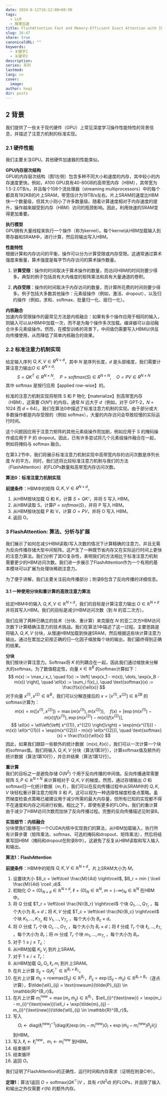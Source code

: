 ```yaml
---
date: 2024-8-11T16:12:08+08:00
tags:
  - LLM
  - 推理加速
title: FlashAttention Fast and Memory-Efficient Exact Attention with IO-Awareness
slug: 16:47
share: true
canonicalURL: ""
keywords:
  - 关键字1
  - 关键字2
description: 
series: 系列
lastmod: 
lang: cn
cover:
  image: 
author: heqi
dir: posts
---
```



## 2 背景  
我们提供了一些关于现代硬件（GPU）上常见深度学习操作性能特性的背景信息，并描述了注意力机制的标准实现。

### 2.1 硬件性能  
我们主要关注GPU。其他硬件加速器的性能类似。

**GPU内存层次结构**  
GPU的内存层次结构（图1左侧）包含多种不同大小和速度的内存，其中较小的内存速度更快。例如，A100 GPU具有40-80GB的高带宽内存（HBM），其带宽为1.5-2.0TB/s，并且每个108个流处理器（streaming multiprocessors）中的每个都具有192KB的片上SRAM，带宽估计为19TB/s左右。片上SRAM的速度比HBM快一个数量级，但其大小则小了许多数量级。随着计算速度相对于内存速度的提升，操作越来越受到内存（HBM）访问的瓶颈影响。因此，利用快速的SRAM变得更加重要。

**执行模型**  
GPU拥有大量线程来执行一个操作（称为kernel）。每个kernel从HBM加载输入到寄存器和SRAM中，进行计算，然后将输出写入HBM。

**性能特性**  
根据计算和内存访问的平衡，操作可以分为计算受限或内存受限。这通常通过算术强度来衡量，算术强度是每字节内存访问的算术操作数量。

1. **计算受限**：操作的时间取决于算术操作的数量，而访问HBM的时间则要少得多。典型的例子包括具有大内维度的矩阵乘法和具有大量通道的卷积。
  
2. **内存受限**：操作的时间取决于内存访问的数量，而计算所花费的时间则要少得多。例子包括大多数其他操作：元素级操作（例如，激活、dropout），以及归约操作（例如，求和、softmax、批量归一化、层归一化）。

**内核融合**  
加速内存受限操作的最常见方法是内核融合：如果有多个操作应用于相同的输入，则输入可以从HBM中加载一次，而不是为每个操作多次加载。编译器可以自动融合许多元素级操作。然而，在模型训练的背景下，中间值仍需要写入HBM以供反向传播使用，从而降低了简单内核融合的效果。

### 2.2 标准注意力机制实现

给定输入序列 $Q, K, V ∈ R^{N\times d}$，其中 𝑁 是序列长度，𝑑 是头部维度，我们需要计算注意力输出$O ∈ R^{N\times d}$:
$$
S =QK^T\in R^{N\times N},\quad P=softmax(S)\in R^{N\times N},\quad O=PV\in R^{N\times N}
$$
其中 softmax 是按行应用【applied row-wise】的。

标准的注意力机制实现将矩阵 S 和 P 物化【materialize】到高带宽内存（HBM），这需要 𝑂(𝑁²) 的内存。通常 𝑁 远大于 𝑑（例如，对于 GPT-2，𝑁 = 1024 而 𝑑 = 64）。我们在算法0中描述了标准注意力机制的实现。由于部分或大多数操作都是内存受限的（例如 softmax），大量的内存访问会导致较慢的实际运行时间。

这个问题因应用于注意力矩阵的其他元素级操作而加剧，例如应用于 S 的掩码操作或应用于 P 的 dropout。因此，已有许多尝试将几个元素级操作融合在一起，例如将掩码与 softmax 融合。

在第3.2节中，我们将展示标准注意力机制实现中高带宽内存的访问次数是序列长度 𝑁 的平方。同时，我们还将比较标准注意力机制与我们的方法（FlashAttention）的FLOPs数量和高带宽内存访问次数。

**算法0：标准注意力机制实现**

**前提条件**：HBM中的矩阵  $Q, K, V ∈ R^{N\times d}$。

1. 从HBM按块加载 Q 和 K，计算 $S = QKᵀ$，并将 S 写入 HBM。
2. 从HBM读取 S，计算$P = softmax(S)$，并将 P 写入 HBM。
3. 从HBM按块加载 P 和 V，计算 $O = PV$，并将 O 写入 HBM。
4. 返回 O。


### 3 FlashAttention: 算法、分析与扩展

我们展示了如何在减少HBM读取/写入次数的情况下计算精确的注意力，并且无需为反向传播存储大型中间矩阵。这产生了一种既节省内存又在实际运行时间上更快的注意力算法。我们分析了其IO复杂性，表明我们的方法相比于标准注意力机制需要更少的HBM访问次数。我们进一步展示了FlashAttention作为一个有用的基本模块可以扩展为处理块稀疏注意力。

为了便于讲解，我们主要关注前向传播部分；附录B包含了反向传播的详细信息。

#### 3.1 一种使用分块和重计算的高效注意力算法

给定HBM中的输入 $Q, K, V \in \mathbb{R}^{N \times d}$，我们的目标是计算注意力输出 $O \in \mathbb{R}^{N \times d}$ 并将其写入HBM。我们的目标是减少HBM访问次数（到 $N$ 的亚二次方）。

我们应用了两种已确立的技术（分块、重计算）来克服在 $N$ 的亚二次方HBM访问次数下计算精确注意力的技术挑战。我们在算法1中描述了这一过程。主要思路是将输入 $Q, K, V$ 分块，从慢速HBM加载到快速SRAM，然后根据这些块计算注意力输出。通过在累加之前按正确的归一化因子缩放每个块的输出，我们最终得到正确的结果。

**分块**  
我们按块计算注意力。Softmax将 $K$ 的列耦合在一起，因此我们通过缩放来分解大的softmax。为了数值稳定性，向量 $x \in \mathbb{R}^B$ 的softmax计算如下：
$$
m(x) := \max_i x_i, \quad f(x) := \left[ \exp(x_1 - m(x)), \dots, \exp(x_B - m(x)) \right], \quad \ell(x) := \sum_i f(x)_i, \quad \text{softmax}(x) := \frac{f(x)}{\ell(x)}
$$
对于向量 $x^{(1)}, x^{(2)} \in \mathbb{R}^B$，我们可以分解连接后的 $x = \left[ x^{(1)}, x^{(2)} \right] \in \mathbb{R}^{2B}$ 的softmax计算为：
$$
m(x) = m\left(\left[ x^{(1)}, x^{(2)} \right]\right) = \max\left(m(x^{(1)}), m(x^{(2)})\right), \quad f(x) = \left[ \exp(m(x^{(1)}) - m(x)) f(x^{(1)}), \exp(m(x^{(2)}) - m(x)) f(x^{(2)}) \right],
$$
$$
\ell(x) = \ell\left(\left[ x^{(1)}, x^{(2)} \right]\right) = \exp(m(x^{(1)}) - m(x)) \ell(x^{(1)}) + \exp(m(x^{(2)}) - m(x)) \ell(x^{(2)}), \quad \text{softmax}(x) = \frac{f(x)}{\ell(x)}
$$
因此，如果我们跟踪一些额外的统计数据（$m(x), \ell(x)$），我们可以一次计算一个块的softmax值。我们将输入 $Q, K, V$ 分块（算法1第3行），计算softmax值及额外的统计数据（算法1第10行），并合并结果（算法1第12行）。

**重计算**  
我们的目标之一是避免存储 $O(N^2)$ 个用于反向传播的中间值。反向传播通常需要矩阵 $S, P \in \mathbb{R}^{N \times N}$ 来计算相对于 $Q, K, V$ 的梯度。然而，通过存储输出 $O$ 和softmax归一化统计数据（$m, \ell$），我们可以在反向传播过程中从SRAM中的 $Q, K, V$ 块轻松重计算注意力矩阵 $S$ 和 $P$。这可以视为一种选择性梯度检查点策略。虽然梯度检查点策略已被建议用于减少所需的最大内存量，但所有已知的实现都不得不在速度和内存之间进行权衡。相比之下，即使有更多的FLOPs，我们的重计算由于减少了HBM访问次数而加快了反向传播过程。完整的反向传播描述见附录B。

**实现细节：内核融合**  
分块使我们能够在一个CUDA内核中实现我们的算法，从HBM加载输入，执行所有计算步骤（矩阵乘法、softmax、可选的掩码和dropout、矩阵乘法），然后将结果写回HBM（掩码和dropout在附录B中）。这避免了反复从HBM读取和写入输入和输出。

**算法1：FlashAttention**

**前提条件**：HBM中的矩阵 $Q, K, V \in \mathbb{R}^{N \times d}$，片上SRAM大小为 $M$。

1. 设置块大小 $B_c = \left\lceil \frac{M}{4d} \right\rceil$,  $B_r = min ( \lceil \frac{M}{4d} \rceil ,d)$.
2. 初始化 $O = (0)_{N \times d} \in \mathbb{R}^{N \times d}$, $\ell = (0)_N \in \mathbb{R}^N$, $m = (-\infty)_N \in \mathbb{R}^N$ 在HBM中。
3. 将 $Q$ 分成 $T_r = \left\lceil \frac{N}{B_r} \right\rceil$ 个块 $Q_1, \dots, Q_{T_r}$ ，每个大小为 $B_r \times d$；将 $K, V$ 分成 $T_c = \left\lceil \frac{N}{B_c} \right\rceil$ 个块 $K_1, \dots, K_{T_c}$ 和 $V_1, \dots, V_{T_c}$ ，每个大小为 $B_c \times d$。
4. 将 $O$ 分成 $T_r$ 个块 $O_i, \dots, O_{T_r}$ ，每个大小为 $B_r \times d$；将 $\ell$ 分成 $T_r$ 个块 $\ell_i, \dots, \ell_{T_r}$ ，每个大小为 $B_r$；将 $m$ 分成 $T_r$ 个块 $m_1, \dots, m_{T_r}$ ，每个大小为 $B_r$。
5. 对于 $1 \leq j \leq T_c$：
6. 从HBM加载 $K_j, V_j$ 到片上SRAM。
7. 对于 $1 \leq i \leq T_r$：
8. 从HBM加载 $Q_i, O_i, \ell_i, m_i$ 到片上SRAM。
9. 在片上计算 $S_{ij} = Q_i K_j^\top \in \mathbb{R}^{B_r \times B_c}$。
10. 在片上计算 $\tilde{m}_{ij} = \text{rowmax}(S_{ij}) \in \mathbb{R}^{B_r}$，$\tilde{P}_{ij} = \exp(S_{ij} - \tilde{m}_{ij}) \in \mathbb{R}^{B_r \times B_c}$（逐点计算），$\tilde{\ell}_{ij} = \text{rowsum}(\tilde{P}_{ij}) \in \mathbb{R}^{B_r}$。
11. 在片上计算 $m_{i}^{\text{new}} = \max(m_i, \tilde{m}_{ij}) \in \mathbb{R}^{B_r}$，$\ell_{i}^{\text{new}} = \exp(m_i - m_{i}^{\text{new}})\ell_i + \exp(\tilde{m}_{ij} - m_{i}^{\text{new}})\tilde{\ell}_{ij} \in \mathbb{R}^{B_r}$。
12. 写入$$O_i \leftarrow \text{diag}(\ell_{i}^{\text{new}})^{-1}\left(\text{diag}(\ell_i)\exp(m_i-m
_{i}^{\text{new}})O_i + \exp(\tilde{m}_{ij} - m_{i}^{\text{new}})\tilde{P}_{ij}V_j\right)$$ 到HBM。
13. 写入 $\ell_i \leftarrow \ell_{i}^{\text{new}}$，$m_i \leftarrow m_{i}^{\text{new}}$ 到HBM。
14. 结束循环
15. 结束循环
16. 返回 $O$。

我们证明了FlashAttention的正确性、运行时间和内存需求（证明在附录C中）。

**定理1**：算法1返回 $O = \text{softmax}(QK^\top)V$ ，具有 $\mathcal{O}(N^2d)$ 的FLOPs，并且除了输入和输出之外仅需要 $\mathcal{O}(N)$ 的额外内存。